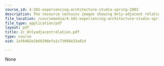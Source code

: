 ```yaml
---
course_id: 4-101-experiencing-architecture-studio-spring-2003
description: The resource contains images showing Only-adjacent relation.
file_location: /coursemedia/4-101-experiencing-architecture-studio-spring-2003/1af6402e2b68190efa1c73988433a81d_2c_Onlyadjacentrelation.pdf
file_type: application/pdf
layout: pdf
title: 2c_Onlyadjacentrelation.pdf
type: course
uid: 1af6402e2b68190efa1c73988433a81d

---
```

None